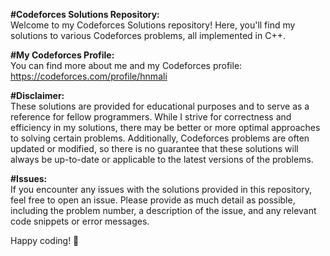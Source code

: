 **#Codeforces Solutions Repository:**    
Welcome to my Codeforces Solutions repository! Here, you'll find my solutions to various Codeforces problems, all implemented in C++.

**#My Codeforces Profile:**    
You can find more about me and my Codeforces profile: https://codeforces.com/profile/hnmali

**#Disclaimer:**    
These solutions are provided for educational purposes and to serve as a reference for fellow programmers. While I strive for correctness and efficiency in my solutions, there may be better or more optimal approaches to solving certain problems. Additionally, Codeforces problems are often updated or modified, so there is no guarantee that these solutions will always be up-to-date or applicable to the latest versions of the problems.

**#Issues:**    
If you encounter any issues with the solutions provided in this repository, feel free to open an issue. Please provide as much detail as possible, including the problem number, a description of the issue, and any relevant code snippets or error messages.

Happy coding! 🚀
